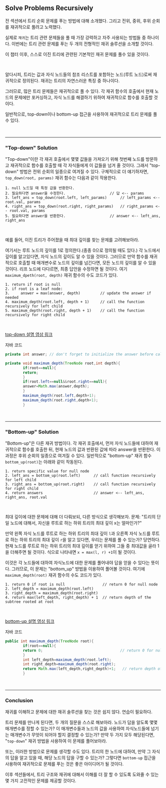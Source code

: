 ## Solve Problems Recursively

전 섹션에서 트리 순회 문제를 푸는 방법에 대해 소개했다.
그리고 전위, 중위, 후위 순회 를 재귀적으로 풀려고 노력했다.

실제로 `재귀`는 트리 관련 문제들을 풀 때 가장 강력하고 자주 사용되는 방법들 중 하나이다.
이번에는 트리 관련 문제를 푸는 두 개의 전형적인 재귀 솔루션을 소개할 것이다.

이 챕터 이후, 스스로 이진 트리에 관련된 기본적인 재귀 문제를 풀수 있을 것이다.

<br>

알다시피, 트리는 값과 자식 노드들의 참조 리스트를 포함하는 노드(루트 노드)로써 재귀적으로 정의된다.
재귀는 트리의 자연스러운 특징 중 하나이다.

그러므로, 많은 트리 문제들은 재귀적으로 풀 수 있다.
각 재귀 함수의 호출에서 현재 노드의 문제에만 포커싱하고, 자식 노드를 해결하기 위하여 재귀적으로 함수를 호출할 것이다.

일반적으로, top-down이나 bottom-up 접근을 사용하여 재귀적으로 트리 문제를 풀 수 있다.

<br>

---

### "Top-down" Solution

"Top-down"이란 각 재귀 호출에서
몇몇 값들을 가져오기 위해 첫번째 노드를 방문하고 재귀적으로 함수를 호출할 때 각 자식들에게 이 값들을 넘겨 줄 것이다.
그래서 "top-down" 방법은 전위 순회의 일종으로 여겨질 수 있다.
구체적으로 더 얘기하자면, `top_down(root, params)` 재귀 함수는 다음과 같이 작용한다.

```text
1. null 노드일 때 특정 값을 반환한다.
2. 필요하다면 answer을 수정한다.                    // 답 <-- params
3. left_ans = top_down(root.left, left_params)      // left_params <-- root.val, params
4. right_ans = top_down(root.right, right_params)   // right_params <-- root.val, params
5. 필요하다면 answer을 반환한다.                    // answer <-- left_ans, right_ans
```

<br>

예를 들어, 이진 트리가 주어졌을 때 최대 깊이를 찾는 문제를 고려해보아라.

여기서는 루트 노드의 깊이를 1로 정의한다.(종종 0으로 정의될 때도 있다.)
각 노드에서 깊이를 알고있다면, 자식 노드의 깊이도 알 수 있을 것이다.
그러므로 만약 함수를 재귀적으로 호출할 때 매개변수로 노드의 깊이를 넘긴다면, 모든 노드의 깊이를 알 수 있을 것이다.
리프 노드에 다다르면, 최종 답안을 수정하면 될 것이다.
여기 `maximum_dpeth(root, depth)` 재귀 함수의 수도 코드가 있다.

```text
1. return if root is null
2. if root is a leaf node:
3.     answer = max(answer, depth)         // update the answer if needed
4. maximum_depth(root.left, depth + 1)     // call the function recursively for left child
5. maximum_depth(root.right, depth + 1)    // call the function recursively for right child   
```

<br>

[top-down 설명 영상 링크](https://leetcode.com/explore/learn/card/data-structure-tree/17/solve-problems-recursively/534/)

자바 코드

```java
private int answer; // don't forget to initialize the answer before calling maximum_depth

private void maximum_depth(TreeNode root,int depth){
        if(root==null){
        return;
        }
        if(root.left==null&&root.right==null){
        answer=Math.max(answer,depth);
        }
        maximum_depth(root.left,depth+1);
        maximum_depth(root.right,depth+1);
        }
```

<br>

---

### "Bottom-up" Solution

"Bottom-up"은 다른 재귀 방법이다.
각 재귀 호출에서, 먼저 자식 노드들에 대하여 재귀적으로 함수를 호출한 뒤,
현재 노드의 값과 반환된 값에 따라 answer을 반환한다.
이 과정은 후위 순회의 일종으로 여겨질 수 있다.
일반적으로 "bottom-up" 재귀 함수 `bottom_up(root)`는 아래와 같이 작동된다.

```text
1. return specific value for null node
2. left_ans = bottom_up(root.left)      // call function recursively for left child
3. right_ans = bottom_up(root.right)    // call function recursively for right child
4. return answers                       // answer <-- left_ans, right_ans, root.val
```

<br>

최대 깊이에 대한 문제에 대해 더 다뤄보되, 다른 방식으로 생각해보자.
문제: "트리의 단일 노드에 대해서, 자신을 루트로 하는 하위 트리의 최대 깊이 x는 얼마인가?"

만약 왼쪽 자식 노드를 루트로 하는 하위 트리의 최대 깊이 `l`과
오른쪽 자식 노드를 루트로 하는 하위 트리의 최대 깊이 `r`을 알고 있다면, 우리는 문제를 풀 수 있는가?
당연하다. 현재 노드를 루트로 하는 하위 트리의 최대 깊이를 얻기 위하여 그들 중 최대값을 골라 1을 더해주면 될 것이다.
식으로 나타내면 `x = max(l, r) +1`이 될 것이다.

이것은 각 노드들에 대하여 자식노드에 대한 문제를 풀어내야 답을 얻을 수 있다는 뜻이다.
그러므로, 이 문제는 "bottom_up" 방법을 이용하여 풀어볼 것이다.
여기에 `maximum_depth(root)` 재귀 함수의 수도 코드가 있다.

```text
1. return 0 if root is null                 // return 0 for null node
2. left_depth = maximum_depth(root.left)
3. right_depth = maximum_depth(root.right)
4. return max(left_depth, right_depth) + 1  // return depth of the subtree rooted at root
```

<br>

[bottom-up 설명 영상 링크](https://leetcode.com/explore/learn/card/data-structure-tree/17/solve-problems-recursively/534/)

자바 코드

```java
public int maximum_depth(TreeNode root){
        if(root==null){
        return 0;                                   // return 0 for null node
        }
        int left_depth=maximum_depth(root.left);
        int right_depth=maximum_depth(root.right);
        return Math.max(left_depth,right_depth)+1;   // return depth of the subtree rooted at root
        }
```

<br>

---

### Conclusion

재귀를 이해하고 문제에 대한 재귀 솔루션을 찾는 것은 쉽지 않다. 연습이 필요하다.

트리 문제를 만나게 된다면, 두 개의 질문을 스스로 해보아라.
노드가 답을 알도록 몇몇 매개변수를 정할 수 있는가?
이 매개변수들과 노드의 값을 사용하여 자식노드들에 넘기는 매개변수가 무엇이 되어야 할지 결정할 수 있는가?
만약 두 가지 모두 해당된다면, "`top-down`" 재귀 방법을 사용하여 이 문제를 풀어보아라.

또는, 이러한 방법으로 문제를 생각할 수도 있다.
트리의 한 노드에 대하여, 만약 그 자식의 답을 알고 있을 때, 해당 노드의 답을 구할 수 있는가?
그렇다면 `bottom-up` 접근을 사용하여 재귀적으로 문제를 푸는 것은 좋은 아이디어가 될 것이다.

이후 섹션들에서, 트리 구조와 재귀에 대해서 이해를 더 잘 할 수 있도록 도와줄 수 있는 몇 가지 고전적인 문제를 제공할 것이다.
